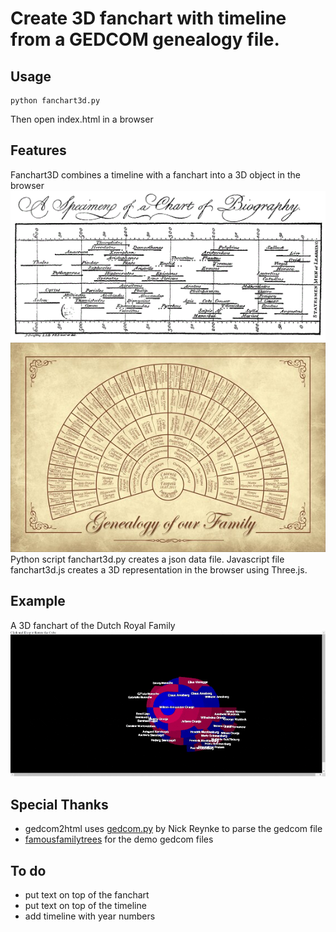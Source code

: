 # Create 3D fanchart with timeline from a GEDCOM genealogy file.
## Usage
```
python fanchart3d.py
```
Then open index.html in a browser
## Features
Fanchart3D combines a timeline with a fanchart into a 3D object in the browser
[![](img/PriestleyChart.gif)](img/PriestleyChart.gif) 
[![](img/fanchart.jpg)](img/fanchart.jpg) 
Python script fanchart3d.py creates a json data file.
Javascript file fanchart3d.js creates a 3D representation in the browser using Three.js.
## Example
A 3D fanchart of the Dutch Royal Family
[![Dutch Royal Family](img/dutchroyalfamily.gif)](img/dutchroyalfamily.gif) 
## Special Thanks
- gedcom2html uses [gedcom.py](https://github.com/nickreynke/python-gedcom) by Nick Reynke to parse the gedcom file
- [famousfamilytrees](http://famousfamilytrees.blogspot.com/?m=1) for the demo gedcom files
## To do
- put text on top of the fanchart
- put text on top of the timeline
- add timeline with year numbers
